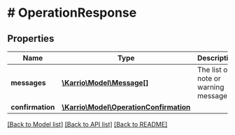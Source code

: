 # # OperationResponse

## Properties

Name | Type | Description | Notes
------------ | ------------- | ------------- | -------------
**messages** | [**\Karrio\Model\Message[]**](Message.md) | The list of note or warning messages | [optional]
**confirmation** | [**\Karrio\Model\OperationConfirmation**](OperationConfirmation.md) |  | [optional]

[[Back to Model list]](../../README.md#models) [[Back to API list]](../../README.md#endpoints) [[Back to README]](../../README.md)
